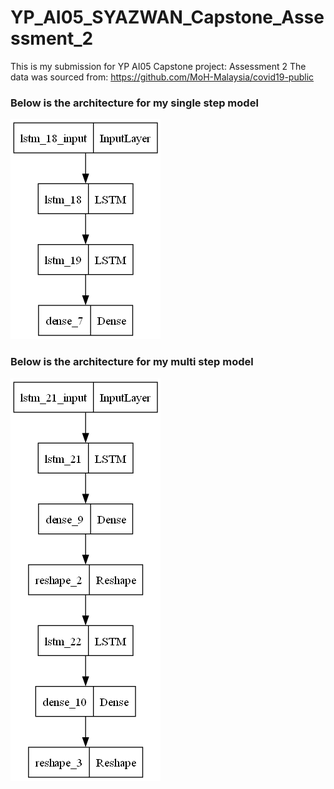 # YP_AI05_SYAZWAN_Capstone_Assessment_2
 
This is my submission for YP AI05 Capstone project: Assessment 2
The data was sourced from: https://github.com/MoH-Malaysia/covid19-public

### Below is the architecture for my single step model
![This is single step model](./single_step.png)

### Below is the architecture for my multi step model
![This is multi step model](./multi_step.png)